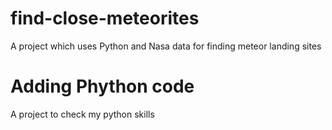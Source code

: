 # find-close-meteorites
A project which uses Python and Nasa data for finding meteor landing sites

# Adding Phython code

A project to check my python skills
